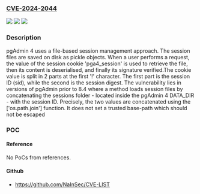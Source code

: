 ### [CVE-2024-2044](https://cve.mitre.org/cgi-bin/cvename.cgi?name=CVE-2024-2044)
![](https://img.shields.io/static/v1?label=Product&message=pgAdmin%204&color=blue)
![](https://img.shields.io/static/v1?label=Version&message=n%2Fa&color=blue)
![](https://img.shields.io/static/v1?label=Vulnerability&message=n%2Fa&color=brighgreen)

### Description

pgAdmin 4 uses a file-based session management approach. The session files are saved on disk as pickle objects. When a user performs a request, the value of the session cookie 'pga4_session' is used to retrieve the file, then its content is deserialised, and finally its signature verified.The cookie value is split in 2 parts at the first '!' character. The first part is the session ID (sid), while the second is the session digest. The vulnerability lies in versions of pgAdmin prior to 8.4 where a method loads session files by concatenating the sessions folder - located inside the pgAdmin 4 DATA_DIR - with the session ID. Precisely, the two values are concatenated using the ['os.path.join'] function. It does not set a trusted base-path which should not be escaped

### POC

#### Reference
No PoCs from references.

#### Github
- https://github.com/NaInSec/CVE-LIST

